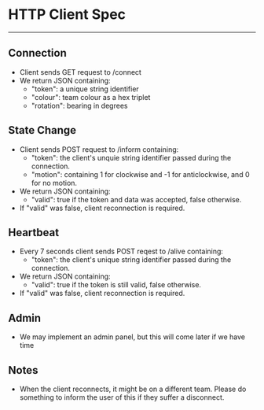 # HTTP Client Spec
---
## Connection
- Client sends GET request to /connect
- We return JSON containing:
    - "token": a unique string identifier
    - "colour": team colour as a hex triplet
    - "rotation": bearing in degrees
## State Change
- Client sends POST request to /inform containing:
    - "token": the client's unquie string identifier passed during the connection.
    - "motion": containing 1 for clockwise and -1 for anticlockwise, and 0 for no motion.
- We return JSON containing:
    - "valid": true if the token and data was accepted, false otherwise.
- If "valid" was false, client reconnection is required.
## Heartbeat
- Every 7 seconds client sends POST reqest to /alive containing:
    - "token": the client's unique string identifier passed during the connection.
- We return JSON containing:
    - "valid": true if the token is still valid, false otherwise.
- If "valid" was false, client reconnection is required.
## Admin
- We may implement an admin panel, but this will come later if we have time

## Notes
- When the client reconnects, it might be on a different team. Please do something to inform the user of this if they suffer a disconnect.
